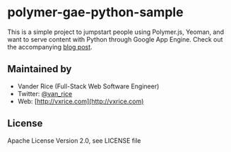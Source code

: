 # polymer-gae-python-sample

This is a simple project to jumpstart people using Polymer.js, Yeoman, and want to serve content with Python through Google App Engine.
Check out the accompanying [blog post](http://vxrice.blogspot.com/2015/01/polymerjs-static-site-served-by-google.html).

## Maintained by
- Vander Rice (Full-Stack Web Software Engineer)
- Twitter: [@van_rice](http://twitter.com/van_rice)
- Web: [http://vxrice.com](http://vxrice.com)

## License
Apache License Version 2.0, see LICENSE file

